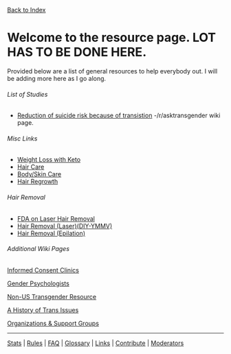 [Back to Index](w/asktransgender/index)

# Welcome to the resource page. LOT HAS TO BE DONE HERE.

Provided below are a list of general resources to help everybody out. I will be adding more here as I go along.

###### List of Studies

* [Reduction of suicide risk because of transistion](w/asktransgender/suiciderisk) -/r/asktransgender wiki page.

###### Misc Links
* [Weight Loss with Keto](http://evielation.tumblr.com/post/76992192987/weight-loss)
* [Hair Care](http://evielation.tumblr.com/post/76978144250/hair-care-regiment-part-2-revitalize)
* [Body/Skin Care](http://evielation.tumblr.com/post/76981264966/skin-care-regimen)
* [Hair Regrowth](http://evielation.tumblr.com/post/76973035890/hair-care-regimen-part-1-regrowth)

###### Hair Removal

* [FDA on Laser Hair Removal](https://www.fda.gov/consumers/consumer-updates/removing-hair-safely)
* [Hair Removal (Laser)(DIY-YMMV)](http://evielation.tumblr.com/post/85155762116/hair-removal-part-4-home-laser-hair-removal)
* [Hair Removal (Epilation)](http://evielation.tumblr.com/post/85092103471/hair-removal-part-3-epilation)

###### Additional Wiki Pages

[Informed Consent Clinics](w/asktransgender/informedconsentclinics)

[Gender Psychologists](w/asktransgender/genderpsychologists)

[Non-US Transgender Resource](w/asktransgender/worldsources)

[A History of Trans Issues](w/asktransgender/history)

[Organizations &amp; Support Groups](w/asktransgender/groups)

---

[Stats](http://redditmetrics.com/r/asktransgender) | [Rules](w/asktransgender/rules) | [FAQ](w/asktransgender/faq) | [Glossary](w/asktransgender/glossary) | [Links](w/asktransgender/linked) | [Contribute](w/asktransgender/contribute) | [Moderators](http://www.reddit.com/message/compose?to=%2Fr%2Fasktransgender)